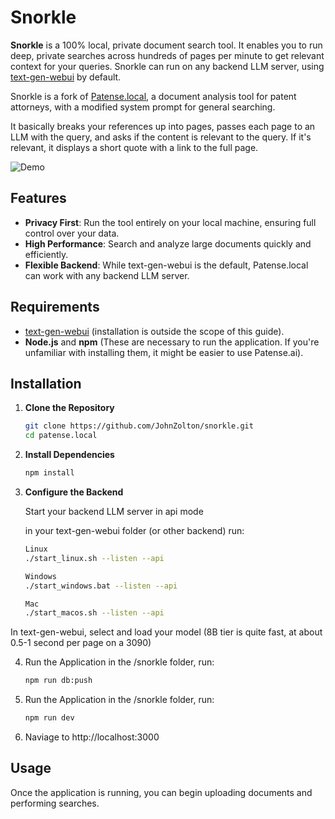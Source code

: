 # Snorkle

**Snorkle** is a 100% local, private document search tool. It enables you to run deep, private searches across hundreds of pages per minute to get relevant context for your queries. Snorkle can run on any backend LLM server, using [text-gen-webui](https://github.com/oobabooga/text-generation-webui) by default.

Snorkle is a fork of [Patense.local](https://github.com/JohnZolton/patense-local.git), a document analysis tool for patent attorneys, with a modified system prompt for general searching.

It basically breaks your references up into pages, passes each page to an LLM with the query, and asks if the content is relevant to the query. If it's relevant, it displays a short quote with a link to the full page.

![Demo](./snorkle.gif)

## Features

- **Privacy First**: Run the tool entirely on your local machine, ensuring full control over your data.
- **High Performance**: Search and analyze large documents quickly and efficiently.
- **Flexible Backend**: While text-gen-webui is the default, Patense.local can work with any backend LLM server.

## Requirements

- [text-gen-webui](https://github.com/oobabooga/text-generation-webui) (installation is outside the scope of this guide).
- **Node.js** and **npm** (These are necessary to run the application. If you're unfamiliar with installing them, it might be easier to use Patense.ai).

## Installation

1. **Clone the Repository**

   ```bash
   git clone https://github.com/JohnZolton/snorkle.git
   cd patense.local

2. **Install Dependencies**
   ```bash
   npm install

3. **Configure the Backend**
   
    Start your backend LLM server in api mode

   in your text-gen-webui folder (or other backend) run:
   ```bash
   Linux
   ./start_linux.sh --listen --api
   
   Windows
   ./start_windows.bat --listen --api

   Mac
   ./start_macos.sh --listen --api

  In text-gen-webui, select and load your model (8B tier is quite fast, at about 0.5-1 second per page on a 3090)

4. Run the Application
   in the /snorkle folder, run:
   ```bash
   npm run db:push
5. Run the Application
   in the /snorkle folder, run:
   ```bash
   npm run dev
6. Naviage to http://localhost:3000

## Usage

Once the application is running, you can begin uploading documents and performing searches.
